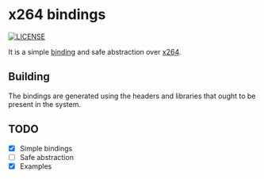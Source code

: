 # x264 bindings

[![LICENSE](https://img.shields.io/badge/license-MIT-blue.svg)](LICENSE)

It is a simple [binding][1] and safe abstraction over [x264][2].

## Building

The bindings are generated using the headers and libraries that ought to be present in the system.

## TODO
- [x] Simple bindings
- [ ] Safe abstraction
- [x] Examples

[1]: https://github.com/servo/rust-bindgen
[2]: https://git.videolan.org/?p=x264.git
